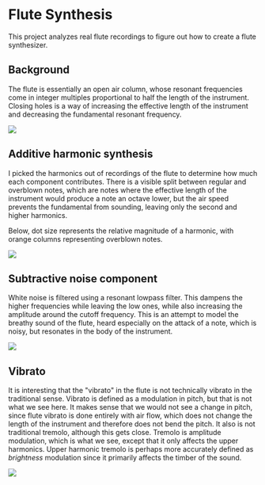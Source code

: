 # Flute Synthesis

This project analyzes real flute recordings to figure out how to create a flute synthesizer.

## Background

The flute is essentially an open air column, whose resonant frequencies come in integer multiples proportional to half the length of the instrument. Closing holes is a way of increasing the effective length of the instrument and decreasing the fundamental resonant frequency.

![](https://davepagurek.github.io/flute-synthesis/img/openair.png)

## Additive harmonic synthesis

I picked the harmonics out of recordings of the flute to determine how much each component contributes. There is a visible split between regular and overblown notes, which are notes where the effective length of the instrument would produce a note an octave lower, but the air speed prevents the fundamental from sounding, leaving only the second and higher harmonics.

Below, dot size represents the relative magnitude of a harmonic, with orange columns representing overblown notes.

![](https://davepagurek.github.io/flute-synthesis/img/overblown.png)

## Subtractive noise component

White noise is filtered using a resonant lowpass filter. This dampens the higher frequencies while leaving the low ones, while also increasing the amplitude around the cutoff frequency. This is an attempt to model the breathy sound of the flute, heard especially on the attack of a note, which is noisy, but resonates in the body of the instrument.

![](https://davepagurek.github.io/flute-synthesis/img/bode.png)

## Vibrato

It is interesting that the "vibrato" in the flute is not technically vibrato in the traditional sense. Vibrato is defined as a modulation in pitch, but that is not what we see here. It makes sense that we would not see a change in pitch, since flute vibrato is done entirely with air flow, which does not change the length of the instrument and therefore does not bend the pitch. It also is not traditional tremolo, although this gets close. Tremolo is amplitude modulation, which is what we see, except that it only affects the upper harmonics. Upper harmonic tremolo is perhaps more accurately defined as *brightness* modulation since it primarily affects the timber of the sound.

![](https://davepagurek.github.io/flute-synthesis/img/vibrato.png)
